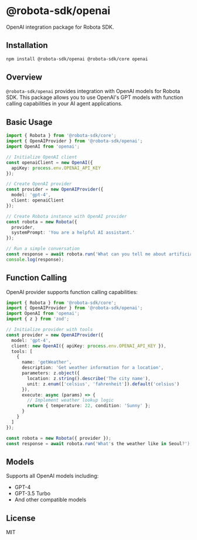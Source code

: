 # @robota-sdk/openai

OpenAI integration package for Robota SDK.

## Installation

```bash
npm install @robota-sdk/openai @robota-sdk/core openai
```

## Overview

`@robota-sdk/openai` provides integration with OpenAI models for Robota SDK. This package allows you to use OpenAI's GPT models with function calling capabilities in your AI agent applications.

## Basic Usage

```typescript
import { Robota } from '@robota-sdk/core';
import { OpenAIProvider } from '@robota-sdk/openai';
import OpenAI from 'openai';

// Initialize OpenAI client
const openaiClient = new OpenAI({
  apiKey: process.env.OPENAI_API_KEY
});

// Create OpenAI provider
const provider = new OpenAIProvider({
  model: 'gpt-4',
  client: openaiClient
});

// Create Robota instance with OpenAI provider
const robota = new Robota({
  provider,
  systemPrompt: 'You are a helpful AI assistant.'
});

// Run a simple conversation
const response = await robota.run('What can you tell me about artificial intelligence?');
console.log(response);
```

## Function Calling

OpenAI provider supports function calling capabilities:

```typescript
import { Robota } from '@robota-sdk/core';
import { OpenAIProvider } from '@robota-sdk/openai';
import OpenAI from 'openai';
import { z } from 'zod';

// Initialize provider with tools
const provider = new OpenAIProvider({
  model: 'gpt-4',
  client: new OpenAI({ apiKey: process.env.OPENAI_API_KEY }),
  tools: [
    {
      name: 'getWeather',
      description: 'Get weather information for a location',
      parameters: z.object({
        location: z.string().describe('The city name'),
        unit: z.enum(['celsius', 'fahrenheit']).default('celsius')
      }),
      execute: async (params) => {
        // Implement weather lookup logic
        return { temperature: 22, condition: 'Sunny' };
      }
    }
  ]
});

const robota = new Robota({ provider });
const response = await robota.run('What's the weather like in Seoul?');
```

## Models

Supports all OpenAI models including:
- GPT-4
- GPT-3.5 Turbo
- And other compatible models

## License

MIT 